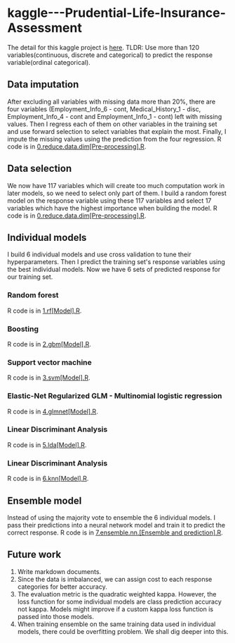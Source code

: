 # kaggle---Prudential-Life-Insurance-Assessment

The detail for this kaggle project is [here](https://www.kaggle.com/c/prudential-life-insurance-assessment#description).
TLDR: Use more than 120 variables(continuous, discrete and categorical) to predict the response variable(ordinal categorical).

## Data imputation
After excluding all variables with missing data more than 20%, there are four variables (Employment_Info_6 - cont, Medical_History_1 - disc, Employment_Info_4 - cont and Employment_Info_1 - cont) left with missing values. Then I regress each of them on other variables in the training set and use forward selection to select variables that explain the most. Finally, I impute the missing values using the prediction from the four regression.
R code is in [0.reduce.data.dim[Pre-processing].R](https://github.com/zxynj/kaggle---Prudential-Life-Insurance-Assessment/blob/master/0.reduce.data.dim%5BPre-processing%5D.R).

## Data selection
We now have 117 variables which will create too much computation work in later models, so we need to select only part of them. I build a random forest model on the response variable using these 117 variables and select 17 variables which have the highest importance when building the model.
R code is in [0.reduce.data.dim[Pre-processing].R](https://github.com/zxynj/kaggle---Prudential-Life-Insurance-Assessment/blob/master/0.reduce.data.dim%5BPre-processing%5D.R).

## Individual models
I build 6 individual models and use cross validation to tune their hyperparameters. Then I predict the training set's response variables using the best individual models. Now we have 6 sets of predicted response for our training set.
### Random forest
R code is in [1.rf[Model].R](https://github.com/zxynj/kaggle---Prudential-Life-Insurance-Assessment/blob/master/1.rf%5BModel%5D.R).
### Boosting
R code is in [2.gbm[Model].R](https://github.com/zxynj/kaggle---Prudential-Life-Insurance-Assessment/blob/master/2.gbm%5BModel%5D.R).
### Support vector machine
R code is in [3.svm[Model].R](https://github.com/zxynj/kaggle---Prudential-Life-Insurance-Assessment/blob/master/3.svm%5BModel%5D.R).
### Elastic-Net Regularized GLM - Multinomial logistic regression
R code is in [4.glmnet[Model].R](https://github.com/zxynj/kaggle---Prudential-Life-Insurance-Assessment/blob/master/4.glmnet%5BModel%5D.R).
### Linear Discriminant Analysis
R code is in [5.lda[Model].R](https://github.com/zxynj/kaggle---Prudential-Life-Insurance-Assessment/blob/master/5.lda%5BModel%5D.R).
### Linear Discriminant Analysis
R code is in [6.knn[Model].R](https://github.com/zxynj/kaggle---Prudential-Life-Insurance-Assessment/blob/master/6.knn%5BModel%5D.R).

## Ensemble model
Instead of using the majority vote to ensemble the 6 individual models. I pass their predictions into a neural network model and train it to predict the correct response.
R code is in [7.ensemble.nn.[Ensemble and prediction].R](https://github.com/zxynj/kaggle---Prudential-Life-Insurance-Assessment/blob/master/7.ensemble.nn.%5BEnsemble%20and%20prediction%5D.R).

## Future work
1. Write markdown documents.
2. Since the data is imbalanced, we can assign cost to each response categories for better accuracy.
3. The evaluation metric is the quadratic weighted kappa. However, the loss function for some individual models are class prediction accuracy not kappa. Models might improve if a custom kappa loss function is passed into those models.
4. When training ensemble on the same training data used in individual models, there could be overfitting problem. We shall dig deeper into this.
